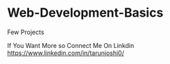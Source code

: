 # Web-Development-Basics
Few Projects

If You Want More so Connect Me On Linkdin
https://www.linkedin.com/in/tarunjoshi0/
